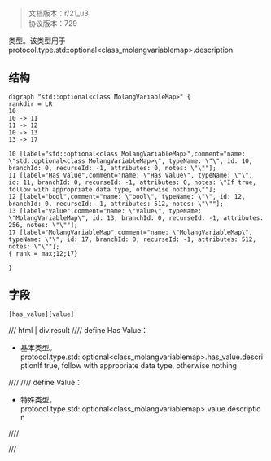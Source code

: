 # <!-- md:samp std::optional&lt;class MolangVariableMap&gt; -->

> 文档版本：r/21_u3<br/>协议版本：729

<!-- md:samp std::optional&lt;class MolangVariableMap&gt; -->类型。该类型用于protocol.type.std::optional&lt;class_molangvariablemap&gt;.description

## 结构

```viz
digraph "std::optional<class MolangVariableMap>" {
rankdir = LR
10
10 -> 11
11 -> 12
10 -> 13
13 -> 17

10 [label="std::optional<class MolangVariableMap>",comment="name: \"std::optional<class MolangVariableMap>\", typeName: \"\", id: 10, branchId: 0, recurseId: -1, attributes: 0, notes: \"\""];
11 [label="Has Value",comment="name: \"Has Value\", typeName: \"\", id: 11, branchId: 0, recurseId: -1, attributes: 0, notes: \"If true, follow with appropriate data type, otherwise nothing\""];
12 [label="bool",comment="name: \"bool\", typeName: \"\", id: 12, branchId: 0, recurseId: -1, attributes: 512, notes: \"\""];
13 [label="Value",comment="name: \"Value\", typeName: \"MolangVariableMap\", id: 13, branchId: 0, recurseId: -1, attributes: 256, notes: \"\""];
17 [label="MolangVariableMap",comment="name: \"MolangVariableMap\", typeName: \"\", id: 17, branchId: 0, recurseId: -1, attributes: 512, notes: \"\""];
{ rank = max;12;17}

}

```

## 字段

```title='std::optional&lt;class MolangVariableMap&gt;'
[has_value][value]
```

/// html | div.result
//// define
Has Value：<!-- md:samp bool -->

- 基本类型。protocol.type.std::optional&lt;class_molangvariablemap&gt;.has_value.descriptionIf true, follow with appropriate data type, otherwise nothing


////
//// define
Value：[<!-- md:samp MolangVariableMap -->](../types/molangvariablemap.md)

- 特殊类型。protocol.type.std::optional&lt;class_molangvariablemap&gt;.value.description


////

///

